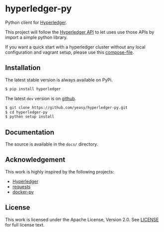 # hyperledger-py
Python client for [Hyperledger](https://github.com/hyperledger/hyperledger).

This project will follow the [Hyperledger API](https://github.com/hyperledger/fabric/tree/master/docs/API) to let uses use those APIs by import a simple python library.

If you want a quick start with a hyperledger cluster without any local 
configuration and vagrant setup, please use this 
[compose-file](https://github.com/yeasy/docker-compose-files#hyperledger).

## Installation
The latest stable version is always available on PyPi.
```sh
$ pip install hyperledger
```

The latest `dev` version is on [github](https://github.com/yeasy/hyperledger-py).
```sh
$ git clone https://github.com/yeasy/hyperledger-py.git
$ cd hyperledger-py
$ python setup install
```

## Documentation
The source is available in the `docs/` directory.

## Acknowledgement

This work is highly inspired by the following projects:

 * [Hyperledger](https://github.com/hyperledger/hyperledger)
 * [requests](https://pypi.python.org/pypi/requests)
 * [docker-py](https://github.com/docker/docker-py)

## License

This work is licensed under the Apache License, Version 2.0. See [LICENSE](LICENSE) for full license text.
